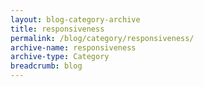 ```yaml
---
layout: blog-category-archive
title: responsiveness
permalink: /blog/category/responsiveness/
archive-name: responsiveness
archive-type: Category
breadcrumb: blog
---
```

